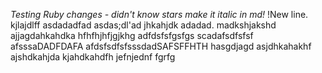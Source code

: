 *Testing Ruby changes - didn't know stars make it italic in md!*
!New line.
kjlajdlff
asdadadfad
asdas;dl'ad
jhkahjdk
adadad.
madkshjakshd
ajjagdahkahdka
hfhfhjhfjgjkhg
adfdsfsfgsfgs
scadafsdfsfsf
afsssaDADFDAFA
afdsfsdfsfsssdadSAFSFFHTH
hasgdjagd
asjdhkahakhf
ajshdkahjda
kjahdkahdfh
jefnjednf
fgrfg

